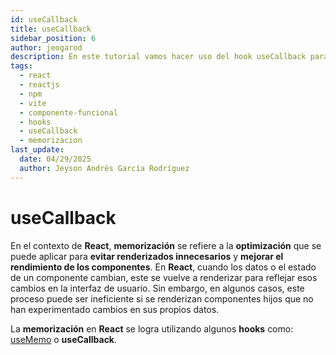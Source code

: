 ```yaml
---
id: useCallback
title: useCallback
sidebar_position: 6
author: jeogarod
description: En este tutorial vamos hacer uso del hook useCallback para memorizar una función en un proyecto ReactJS
tags:
  - react
  - reactjs
  - npm
  - vite
  - componente-funcional
  - hooks
  - useCallback
  - memorizacion
last_update:
  date: 04/29/2025
  author: Jeyson Andrés García Rodríguez
---
```


# useCallback

En el contexto de **React**, **memorización** se refiere a la **optimización** que se puede aplicar para **evitar renderizados innecesarios** y **mejorar el rendimiento de los componentes**. En **React**, cuando los datos o el estado de un componente cambian, este se vuelve a renderizar para reflejar esos cambios en la interfaz de usuario. Sin embargo, en algunos casos, este proceso puede ser ineficiente si se renderizan componentes hijos que no han experimentado cambios en sus propios datos.

La **memorización** en **React** se logra utilizando algunos **hooks** como: [useMemo](/docs/programacion/reactjs/hooks/useMemo.md) o **useCallback**. 